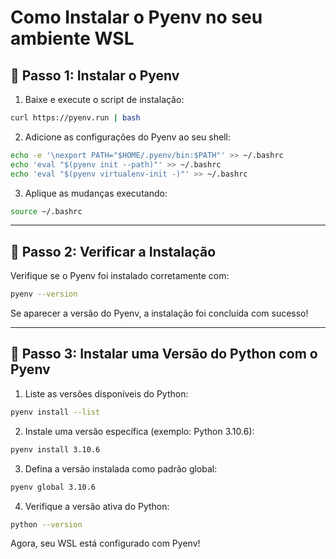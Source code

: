 # Como Instalar o Pyenv no seu ambiente WSL



## 📌 Passo 1: Instalar o Pyenv

1. Baixe e execute o script de instalação:

```bash
curl https://pyenv.run | bash
```

2. Adicione as configurações do Pyenv ao seu shell:

```bash
echo -e '\nexport PATH="$HOME/.pyenv/bin:$PATH"' >> ~/.bashrc
echo 'eval "$(pyenv init --path)"' >> ~/.bashrc
echo 'eval "$(pyenv virtualenv-init -)"' >> ~/.bashrc
```

3. Aplique as mudanças executando:

```bash
source ~/.bashrc
```

---

## 📌 Passo 2: Verificar a Instalação

Verifique se o Pyenv foi instalado corretamente com:

```bash
pyenv --version
```

Se aparecer a versão do Pyenv, a instalação foi concluída com sucesso! 

---

## 📌 Passo 3: Instalar uma Versão do Python com o Pyenv

1. Liste as versões disponíveis do Python:

```bash
pyenv install --list
```

2. Instale uma versão específica (exemplo: Python 3.10.6):

```bash
pyenv install 3.10.6
```

3. Defina a versão instalada como padrão global:

```bash
pyenv global 3.10.6
```

4. Verifique a versão ativa do Python:

```bash
python --version
```

Agora, seu WSL está configurado com Pyenv! 
